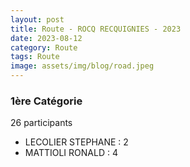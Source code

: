 ```yaml
---
layout: post
title: Route - ROCQ RECQUIGNIES - 2023
date: 2023-08-12
category: Route
tags: Route
image: assets/img/blog/road.jpeg
---
```


### 1ère Catégorie
26 participants
- LECOLIER STEPHANE : 2
- MATTIOLI RONALD : 4
